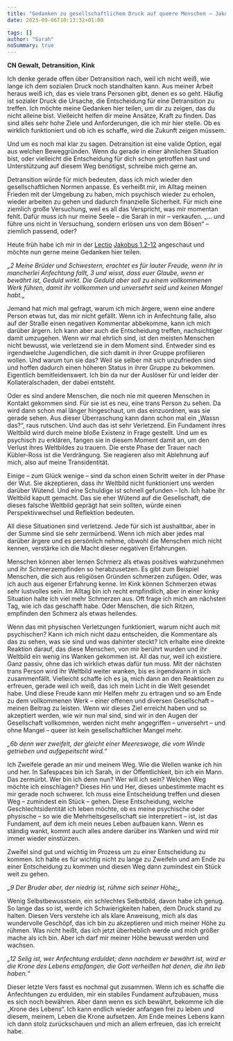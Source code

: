 ```yaml
---
title: "Gedanken zu gesellschaftlichem Druck auf queere Menschen – Jakobus1,2-12"
date: 2023-09-06T10:13:32+01:00

tags: []
author: "Sarah"
noSummary: true
---
```


**CN Gewalt, Detransition, Kink**

Ich denke gerade offen über Detransition nach, weil ich nicht weiß, wie lange ich dem sozialen Druck noch standhalten kann. Aus meiner Arbeit heraus weiß ich, das es viele trans Personen gibt, denen es so geht. Häufig ist sozialer Druck die Ursache, die Entscheidung für eine Detransition zu treffen. Ich möchte meine Gedanken hier teilen, um dir zu zeigen, das du nicht alleine bist. Vielleicht helfen dir meine Ansätze, Kraft zu finden. Das sind alles sehr hohe Ziele und Anforderungen, die ich mir hier stelle. Ob es wirklich funktioniert und ob ich es schaffe, wird die Zukunft zeigen müssem.

Und um es noch mal klar zu sagen. Detransition ist eine valide Option, egal aus welchen Beweggründen. Wenn du gerade in einer ähnlichen Situation bist, oder vielleicht die Entscheidung für dich schon getroffen hast und Unterstützung auf diesem Weg benötigst, schreibe mich gerne an.

Detransition würde für mich bedeuten, dass ich mich wieder den gesellschaftlichen Normen anpasse. Es verheißt mir, im Alltag meinen Frieden mit der Umgebung zu haben, mich psychisch wieder zu erholen, wieder arbeiten zu gehen und dadurch finanzielle Sicherheit. Für mich eine ziemlich große Versuchung, weil es all das Verspricht, was mir momentan fehlt. Dafür muss ich nur meine Seele – die Sarah in mir – verkaufen. „… und führe uns nicht in Versuchung, sondern erlösen uns von dem Bösen“ – ziemlich passend, oder?

Heute früh habe ich mir in der [Lectio](https://de.wikipedia.org/wiki/Lectio_divina) [Jakobus 1,2-12](https://www.bibleserver.com/LUT/Jakobus1%2C2-12) angeschaut und möchte nun gerne meine Gedanken hier teilen.

*„2 Meine Brüder und Schwestern, erachtet es für lauter Freude, wenn ihr in mancherlei Anfechtung fallt, 3 und wisst, dass euer Glaube, wenn er bewährt ist, Geduld wirkt. Die Geduld aber soll zu einem vollkommenen Werk führen, damit ihr vollkommen und unversehrt seid und keinen Mangel habt.„*

Jemand hat mich mal gefragt, warum ich mich ärgere, wenn eine andere Person etwas tut, das mir nicht gefällt. Wenn ich in Anfechtung falle, also auf der Straße einen negativen Kommentar abbekomme, kann ich mich darüber ärgern. Ich kann aber auch die Entscheidung treffen, nachsichtiger damit umzugehen. Wenn wir mal ehrlich sind, ist den meisten Menschen nicht bewusst, wie verletzend sie in dem Moment sind. Entweder sind es irgendwelche Jugendlichen, die sich damit in ihrer Gruppe profilieren wollen. Und warum tun sie das? Weil sie selber mit sich unzufrieden sind und hoffen dadurch einen höheren Status in ihrer Gruppe zu bekommen. Eigentlich bemitleidenswert. Ich bin da nur der Auslöser für und leider der Kollateralschaden, der dabei entsteht.

Oder es sind andere Menschen, die noch nie mit queeren Menschen in Kontakt gekommen sind. Für sie ist es neu, eine trans Person zu sehen. Da wird dann schon mal länger hingeschaut, um das einzuordnen, was sie gerade sehen. Aus dieser Überraschung kann dann schon mal ein „Wassn das?“, raus rutschen. Und auch das ist sehr Verletzend. Ein Fundament ihres Weltbild wird durch meine bloße Existenz in Frage gestellt. Und um es psychisch zu erklären, fangen sie in diesem Moment damit an, um den Verlust ihres Weltbildes zu trauern. Die erste Phase der Trauer nach  Kübler-Ross ist die Verdrängung. Sie reagieren also mit Ablehnung auf mich, also auf meine Transidentität.

Einige – zum Glück wenige – sind da schon einen Schritt weiter in der Phase der Wut. Sie akzeptieren, dass ihr Weltbild nicht funktioniert uns werden darüber Wütend. Und eine Schuldige ist schnell gefunden – Ich. Ich habe ihr Weltbild kaputt gemacht. Das sie eher Wütend auf die Gesellschaft, die dieses falsche Weltbild geprägt hat sein sollten, würde einen Perspektivwechsel und Reflektion bedeuten.

All diese Situationen sind verletzend. Jede für sich ist aushaltbar, aber in der Summe sind sie sehr zermürbend. Wenn ich mich aber jedes mal darüber ärgere und es persönlich nehme, obwohl die Menschen mich nicht kennen, verstärke ich die Macht dieser negativen Erfahrungen.

Menschen können aber lernen Schmerz als etwas positives wahrzunehmen und ihr Schmerzempfinden so herabzusetzen. Es gibt zum Beispiel Menschen, die sich aus religiösen Gründen schmerzen zufügen. Oder, was ich auch aus eigener Erfahrung kenne. Im Kink können Schmerzen etwas sehr lustvolles sein. Im Alltag bin ich recht empfindlich, aber in einer kinky Situation halte ich viel mehr Schmerzen aus. Oft frage ich mich am nächsten Tag, wie ich das geschafft habe. Oder Menschen, die sich Ritzen, empfinden den Schmerz als etwas heilendes.

Wenn das mit physischen Verletzungen funktioniert, warum nicht auch mit psychischen? Kann ich mich nicht dazu entscheiden, die Kommentare als das zu sehen, was sie sind und was dahinter steckt? Ich erhalte eine direkte Reaktion darauf, das diese Menschen, von mir berührt wurden und ihr Weltbild ein wenig ins Wanken gekommen ist. All das nur, weil ich existiere. Ganz passiv, ohne das ich wirklich etwas dafür tun muss. Mit der nächsten trans Person wird ihr Weltbild weiter wanken, bis es irgendwann in sich zusammenfällt. Vielleicht schaffe ich es ja, mich dann an den Reaktionen zu erfreuen, gerade weil ich weiß, das ich mein Licht in die Welt gesendet habe. Und diese Freude kann mir Helfen mehr zu ertragen und so am Ende zu dem vollkommenen Werk – einer offenen und diversen Gesellschaft – meinen Beitrag zu leisten. Wenn wir dieses Ziel erreicht haben und so akzeptiert werden, wie wir nun mal sind, sind wir in den Augen der Gesellschaft vollkommen, werden nicht mehr angegriffen – unversehrt – und ohne Mangel – queer ist kein gesellschaftlicher Mangel mehr.

*„6b denn wer zweifelt, der gleicht einer Meereswoge, die vom Winde getrieben und aufgepeitscht wird.“*

Ich Zweifele gerade an mir und meinem Weg. Wie die Wellen wanke ich hin und her. In Safespaces bin ich Sarah, in der Öffentlichkeit, bin ich ein Mann. Das zermürbt. Wer bin ich denn nun? Wer will ich sein? Welchen Weg möchte ich einschlagen? Dieses Hin und Her, dieses unbestimmte macht es mir gerade noch schwerer. Ich muss eine Entscheidung treffen und diesen Weg – zumindest ein Stück – gehen. Diese Entscheidung, welche Geschlechtsidentität ich leben möchte, ob es meine psychische oder physische – so wie die Mehrheitsgesellschaft sie interpretiert – ist, ist das Fundament, auf dem ich mein neues Leben aufbauen kann. Wenn es ständig wankt, kommt auch alles andere darüber ins Wanken und wird mir immer wieder einstürzen.

Zweifel sind gut und wichtig im Prozess um zu einer Entscheidung zu kommen. Ich halte es für wichtig nicht zu lange zu Zweifeln und am Ende zu einer Entscheidung zu kommen und diesen Weg dann zumindest ein Stück weit zu gehen.

*„9 Der Bruder aber, der niedrig ist, rühme sich seiner Höhe;„*

Wenig Selbstbewusstsein, ein schlechtes Selbstbild, davon habe ich genug. So lange das so ist, werde ich Schwierigkeiten haben, dem Druck stand zu halten. Diesen Vers verstehe ich als klare Anweisung, mich als das wundervolle Geschöpf, das ich bin zu akzeptieren und mich meiner Höhe zu rühmen. Was nicht heißt, das ich jetzt überheblich werde und mich größer mache als ich bin. Aber ich darf mir meiner Höhe bewusst werden und wachsen.

*„12 Selig ist, wer Anfechtung erduldet; denn nachdem er bewährt ist, wird er die Krone des Lebens empfangen, die Gott verheißen hat denen, die ihn lieb haben.“*

Dieser letzte Vers fasst es nochmal gut zusammen. Wenn ich es schaffe die Anfechtungen zu erdulden, mir ein stabiles Fundament aufzubauen, muss es sich noch bewähren. Aber dann wenn es sich bewährt, bekomme ich die „Krone des Lebens“. Ich kann endlich wieder anfangen frei zu leben und diesem, meinem, Leben die Krone aufsetzen. Am Ende meines Lebens kann ich dann stolz zurückschauen und mich an allem erfreuen, das ich erreicht habe.
